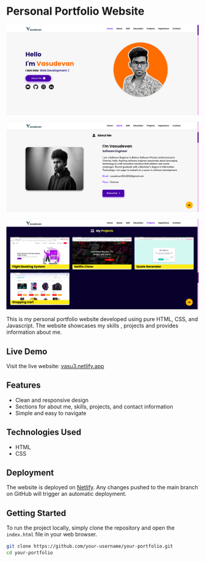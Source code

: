 # Personal Portfolio Website

![Website Screenshot](./assets/portfolio.png)

![Website Screenshot](./assets/portfolio%202.png)

![Website Screenshot](./assets/portfolio%203.png)

This is my personal portfolio website developed using pure HTML, CSS, and Javascript. The website showcases my skills , projects and provides information about me.

## Live Demo
Visit the live website: [vasu3.netlify.app](https://vasu3.netlify.app)

## Features

- Clean and responsive design
- Sections for about me, skills, projects, and contact information
- Simple and easy to navigate

## Technologies Used

- HTML
- CSS

## Deployment

The website is deployed on [Netlify](https://www.netlify.com/). Any changes pushed to the main branch on GitHub will trigger an automatic deployment.

## Getting Started

To run the project locally, simply clone the repository and open the `index.html` file in your web browser.

```bash
git clone https://github.com/your-username/your-portfolio.git
cd your-portfolio
